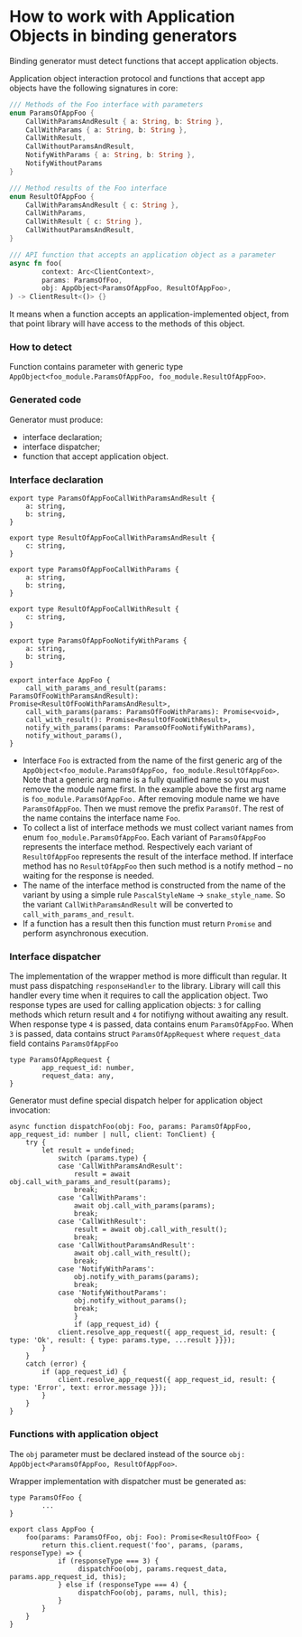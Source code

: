 # How to work with Application Objects in binding generators

Binding generator must detect functions that accept application objects.

Application object interaction protocol and functions that accept app objects have the following signatures in core:

```rust
/// Methods of the Foo interface with parameters
enum ParamsOfAppFoo {
    CallWithParamsAndResult { a: String, b: String },
    CallWithParams { a: String, b: String },
    CallWithResult,
    CallWithoutParamsAndResult,
    NotifyWithParams { a: String, b: String },
    NotifyWithoutParams
}

/// Method results of the Foo interface
enum ResultOfAppFoo {
    CallWithParamsAndResult { c: String },
    CallWithParams,
    CallWithResult { c: String },
    CallWithoutParamsAndResult,
}

/// API function that accepts an application object as a parameter
async fn foo(
		context: Arc<ClientContext>,
		params: ParamsOfFoo,
		obj: AppObject<ParamsOfAppFoo, ResultOfAppFoo>,
) -> ClientResult<()> {}
```

It means when a function accepts an application-implemented object, from that point library will have access to the methods of this object.

### How to detect

Function contains parameter with generic type `AppObject<foo_module.ParamsOfAppFoo, foo_module.ResultOfAppFoo>`.

### Generated code

Generator must produce:

* interface declaration;
* interface dispatcher;
* function that accept application object.

### Interface declaration

```tsx
export type ParamsOfAppFooCallWithParamsAndResult {
    a: string,
    b: string,
}

export type ResultOfAppFooCallWithParamsAndResult {
    c: string,
}

export type ParamsOfAppFooCallWithParams {
    a: string,
    b: string,
}

export type ResultOfAppFooCallWithResult {
    c: string,
}

export type ParamsOfAppFooNotifyWithParams {
    a: string,
    b: string,
}

export interface AppFoo {
    call_with_params_and_result(params: ParamsOfFooWithParamsAndResult): Promise<ResultOfFooWithParamsAndResult>,
    call_with_params(params: ParamsOfFooWithParams): Promise<void>,
    call_with_result(): Promise<ResultOfFooWithResult>,
    notify_with_params(params: ParamsoOfFooNotifyWithParams),
    notify_without_params(),
}
```

* Interface `Foo` is extracted from the name of the first generic arg of the `AppObject<foo_module.ParamsOfAppFoo, foo_module.ResultOfAppFoo>`. Note that a generic arg name is a fully qualified name so you must remove the module name first. In the example above the first arg name is `foo_module.ParamsOfAppFoo.` After removing module name we have `ParamsOfAppFoo`. Then we must remove the prefix `ParamsOf`. The rest of the name contains the interface name `Foo`.
* To collect a list of interface methods we must collect variant names from enum `foo_module.ParamsOfAppFoo`. Each variant of `ParamsOfAppFoo` represents the interface method. Respectively each variant of `ResultOfAppFoo` represents the result of the interface method. If interface method has no `ResultOfAppFoo` then such method is a notify method – no waiting for the response is needed.
* The name of the interface method is constructed from the name of the variant by using a simple rule `PascalStyleName` → `snake_style_name`. So the variant `CallWithParamsAndResult` will be converted to `call_with_params_and_result`.
* If a function has a result then this function must return `Promise` and perform asynchronous execution.

### Interface dispatcher

The implementation of the wrapper method is more difficult than regular. It must pass dispatching `responseHandler` to the library. Library will call this handler every time when it requires to call the application object. Two response types are used for calling application objects: `3` for calling methods which return result and `4` for notifiyng without awaiting any result. When response type `4` is passed, data contains enum `ParamsOfAppFoo`. When `3` is passed, data contains struct `ParamsOfAppRequest` where `request_data` field contains `ParamsOfAppFoo`

```tsx
type ParamsOfAppRequest {
		app_request_id: number,
		request_data: any,
}
```

Generator must define special dispatch helper for application object invocation:

```tsx
async function dispatchFoo(obj: Foo, params: ParamsOfAppFoo, app_request_id: number | null, client: TonClient) {
    try {
        let result = undefined;
		    switch (params.type) {
		    case 'CallWithParamsAndResult':
		        result = await obj.call_with_params_and_result(params);
		        break;
		    case 'CallWithParams':
		        await obj.call_with_params(params);
		        break;
		    case 'CallWithResult':
		        result = await obj.call_with_result();
		        break;
		    case 'CallWithoutParamsAndResult':
		        await obj.call_with_result();
		        break;
		    case 'NotifyWithParams':
		        obj.notify_with_params(params);
		        break;
		    case 'NotifyWithoutParams':
		        obj.notify_without_params();
		        break;
				}
				if (app_request_id) {
            client.resolve_app_request({ app_request_id, result: { type: 'Ok', result: { type: params.type, ...result }}});
        }
    }
    catch (error) {
        if (app_request_id) {
            client.resolve_app_request({ app_request_id, result: { type: 'Error', text: error.message }});
        }
    }
}
```

### Functions with application object

The `obj` parameter must be declared instead of the source `obj: AppObject<ParamsOfAppFoo, ResultOfAppFoo>`.

Wrapper implementation with dispatcher must be generated as:

```tsx
type ParamsOfFoo {
		...
}

export class AppFoo {
    foo(params: ParamsOfFoo, obj: Foo): Promise<ResultOfFoo> {
        return this.client.request('foo', params, (params, responseType) => {
            if (responseType === 3) {
                 dispatchFoo(obj, params.request_data, params.app_request_id, this);
            } else if (responseType === 4) {
                 dispatchFoo(obj, params, null, this);
            }
        }
    }
}
```
